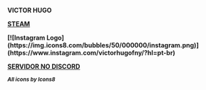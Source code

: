 <b> VICTOR HUGO <b>
<p><a href="https://steamcommunity.com/id/HugoFUNNY/">STEAM</a></p>
  [![Instagram Logo](https://img.icons8.com/bubbles/50/000000/instagram.png)](https://www.instagram.com/victorhugofny/?hl=pt-br)
  <p><a href="https://discord.gg/E8FFT9XM">SERVIDOR NO DISCORD</a></p>


*<sup>All icons by Icons8</sup>*
